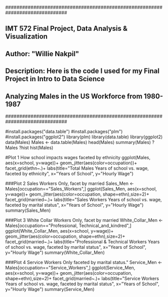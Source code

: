 ##############################################################################
## IMT 572 Final Project, Data Analysis & Visualization 
## Author: "Willie Nakpil"
## Description: Here is the code I used for my Final Project in Intro to Data Science
##              Analyzing Males in the US Workforce from 1980-1987
##############################################################################

#install.packages("data.table")
#install.packages("plm")
#install.packages("ggplot2")
library(plm)
library(data.table)
library(ggplot2)
data(Males)
Males <- data.table(Males)
head(Males)
summary(Males)
?Males
?hist
hist(Males)

#Plot 1 How school impacts wages faceted by ethnicity
ggplot(Males, aes(x=school, y=wage))+
  geom_jitter(aes(color=occupation))+
  facet_grid(ethn~.)+
labs(title="Total Males Years of school vs. wage, faceted by ethnicity",
     x="Years of School",
     y="Hourly Wage")

###Plot 2 Sales Workers Only, facet by married
Sales_Men <- Males[occupation=="Sales_Workers",]
ggplot(Sales_Men, aes(x=school, y=wage))+
  geom_jitter(aes(color=occupation, shape=ethn),size=2)+
  facet_grid(married~.)+
  labs(title="Sales Workers Years of school vs. wage, faceted by marital status",
     x="Years of School",
     y="Hourly Wage")
summary(Sales_Men)

###Plot 3 White Collar Workers Only, facet by married
White_Collar_Men <- Males[occupation=="Professional, Technical_and_kindred",]
ggplot(White_Collar_Men, aes(x=school, y=wage))+
  geom_jitter(aes(color=occupation, shape=ethn),size=2)+
  facet_grid(married~.)+
  labs(title="Professional & Technical Workers Years of school vs. wage, faceted by marital status",
     x="Years of School",
     y="Hourly Wage")
summary(White_Collar_Men)

###Plot 4 Service Workers Only faceted by marital status."
Service_Men <- Males[occupation=="Service_Workers",]
ggplot(Service_Men, aes(x=school, y=wage))+
  geom_jitter(aes(color=occupation, shape=ethn),size=2)+
  facet_grid(married~.)+
  labs(title="Service Workers Years of school vs. wage, faceted by marital status",
     x="Years of School",
     y="Hourly Wage")
summary(Service_Men)
